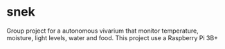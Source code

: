 # snek
Group project for a autonomous vivarium that monitor temperature, moisture,
light levels, water and food.
This project use a Raspberry Pi 3B+
